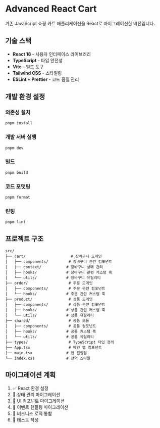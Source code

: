 # Advanced React Cart

기존 JavaScript 쇼핑 카트 애플리케이션을 React로 마이그레이션한 버전입니다.

## 기술 스택

- **React 18** - 사용자 인터페이스 라이브러리
- **TypeScript** - 타입 안전성
- **Vite** - 빌드 도구
- **Tailwind CSS** - 스타일링
- **ESLint + Prettier** - 코드 품질 관리

## 개발 환경 설정

### 의존성 설치

```bash
pnpm install
```

### 개발 서버 실행

```bash
pnpm dev
```

### 빌드

```bash
pnpm build
```

### 코드 포맷팅

```bash
pnpm format
```

### 린팅

```bash
pnpm lint
```

## 프로젝트 구조

```
src/
├── cart/                    # 장바구니 도메인
│   ├── components/         # 장바구니 관련 컴포넌트
│   ├── context/           # 장바구니 상태 관리
│   ├── hooks/             # 장바구니 관련 커스텀 훅
│   └── utils/             # 장바구니 유틸리티
├── order/                  # 주문 도메인
│   ├── components/         # 주문 관련 컴포넌트
│   └── hooks/             # 주문 관련 커스텀 훅
├── product/                # 상품 도메인
│   ├── components/         # 상품 관련 컴포넌트
│   ├── hooks/             # 상품 관련 커스텀 훅
│   └── utils/             # 상품 유틸리티
├── shared/                 # 공통 모듈
│   ├── components/         # 공통 컴포넌트
│   ├── hooks/             # 공통 커스텀 훅
│   └── utils/             # 공통 유틸리티
├── types/                  # TypeScript 타입 정의
├── App.tsx                 # 메인 앱 컴포넌트
├── main.tsx               # 앱 진입점
└── index.css              # 전역 스타일
```

## 마이그레이션 계획

1. ✅ React 환경 설정
2. 🔄 상태 관리 마이그레이션
3. 🔄 UI 컴포넌트 마이그레이션
4. 🔄 이벤트 핸들링 마이그레이션
5. 🔄 비즈니스 로직 통합
6. 🔄 테스트 작성
